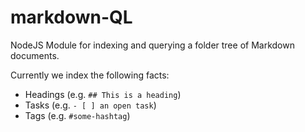 # markdown-QL

NodeJS Module for indexing and querying a folder tree of Markdown documents.

Currently we index the following facts:

- Headings (e.g. `## This is a heading`)
- Tasks (e.g. `- [ ] an open task`)
- Tags (e.g. `#some-hashtag`)
